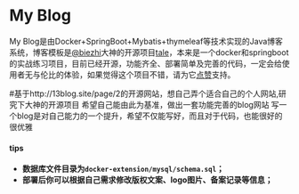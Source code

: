# My Blog

My Blog是由Docker+SpringBoot+Mybatis+thymeleaf等技术实现的Java博客系统，博客模板是[@biezhi](https://github.com/biezhi)大神的开源项目[tale](https://github.com/otale/tale)，本来是一个docker和springboot的实战练习项目，目前已经开源，功能齐全、部署简单及完善的代码，一定会给使用者无与伦比的体验，如果觉得这个项目不错，请为它[点赞](https://github.com/ZHENFENG13/My-Blog/stargazers)支持。

#基于http://13blog.site/page/2的开源网站，想自己弄个适合自己的个人网站,研究下大神的开源项目
  希望自己能由此为基准，做出一套功能完善的blog网站
  写一个blog是对自己能力的一个提升，希望不仅能写好，而且对于代码，也能很好的很优雅

#### tips

- **数据库文件目录为```docker-extension/mysql/schema.sql```；**
- **部署后你可以根据自己需求修改版权文案、logo图片、备案记录等信息；**